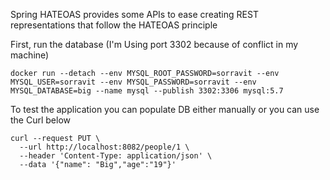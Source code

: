 Spring HATEOAS provides some APIs to ease creating REST representations that follow the HATEOAS principle 
 
First, run the database (I'm Using port 3302 because of conflict in my machine)
```
docker run --detach --env MYSQL_ROOT_PASSWORD=sorravit --env MYSQL_USER=sorravit --env MYSQL_PASSWORD=sorravit --env MYSQL_DATABASE=big --name mysql --publish 3302:3306 mysql:5.7
```

To test the application you can populate DB either manually or you can use the Curl below
```
curl --request PUT \
  --url http://localhost:8082/people/1 \
  --header 'Content-Type: application/json' \
  --data '{"name": "Big","age":"19"}'
```

